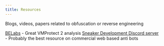 ```yaml
---
title: Resources
---
```

Blogs, videos, papers related to obfuscation or reverse engineering

[BELabs](https://back.engineering/blog) - Great VMProtect 2 analysis
[Sneaker Development Discord server](https://discord.gg/sneakerdev) - Probably the best resource on commercial web based anti bots
